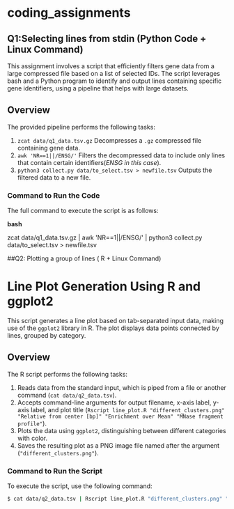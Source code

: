# coding_assignments

## Q1:Selecting lines from stdin (Python Code + Linux Command)

This assignment involves a script that efficiently filters gene data from a large compressed file based on a list of selected IDs. The script leverages bash and a Python program to identify and output lines containing specific gene identifiers, using a pipeline that helps with large datasets.

## Overview

The provided pipeline performs the following tasks:
1. `zcat data/q1_data.tsv.gz`  Decompresses a `.gz` compressed file containing gene data.
2. `awk 'NR==1||/ENSG/'` Filters the decompressed data to include only lines that contain certain identifiers(*ENSG in this case*).
3. `python3 collect.py data/to_select.tsv > newfile.tsv` Outputs the filtered data to a new file.

### Command to Run the Code

The full command to execute the script is as follows:

**bash**

zcat data/q1_data.tsv.gz | awk 'NR==1||/ENSG/' | python3 collect.py data/to_select.tsv > newfile.tsv



##Q2: Plotting a group of lines ( R + Linux Command)

# Line Plot Generation Using R and ggplot2

This script generates a line plot based on tab-separated input data, making use of the `ggplot2` library in R. The plot displays data points connected by lines, grouped by category.
## Overview

The R script performs the following tasks:
1.  Reads data from the standard input, which is piped from a file or another command (`cat data/q2_data.tsv`).
2. Accepts command-line arguments for output filename, x-axis label, y-axis label, and plot title (`Rscript line_plot.R "different_clusters.png" "Relative from center [bp]" "Enrichment over Mean" "MNase fragment profile"`).
3. Plots the data using `ggplot2`, distinguishing between different categories with color.
4. Saves the resulting plot as a PNG image file named after the argument (`"different_clusters.png"`).

### Command to Run the Script

To execute the script, use the following command:

```bash
$ cat data/q2_data.tsv | Rscript line_plot.R "different_clusters.png" "Relative from center [bp]" "Enrichment over Mean" "MNase fragment profile"
